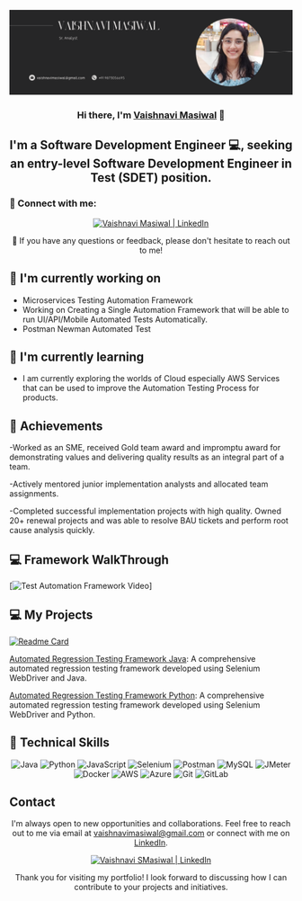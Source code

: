 <p align="center">
  <a href="https://www.linkedin.com/in/vaishnavimasiwal" target="_blank" rel="noreferrer">
    <img src="images\Banner1.png" alt="My banner">
  </a>
</p>

<h3 align="center">Hi there, I'm <a href="https://www.linkedin.com/in/vaishnavimasiwal" target="_blank" rel="noreferrer">Vaishnavi Masiwal</a> 👋</h3>

<h2 align="center">I'm a Software Development Engineer 💻, seeking an entry-level Software Development Engineer in Test (SDET) position.</h2>

### 🤝 Connect with me:

<p align="center">
  <a href="https://www.linkedin.com/in/vaishnavimasiwal/">
    <img src="https://raw.githubusercontent.com/jatin99/jatin99.github.io/main/images/linkedin.svg" alt="Vaishnavi Masiwal | LinkedIn" width="21px"/>
  </a>
  <!--<a href="https://instagram.com/tech_with_jatin">
    <img src="https://raw.githubusercontent.com/jatin99/jatin99.github.io/main/images/instagram.svg" alt="Vaishnavi | Instagram" width="21px"/>
  </a>
  <a href="https://wa.link/8nquvx">
    <img src="https://raw.githubusercontent.com/jatin99/jatin99.github.io/main/images/whatsapp.png" alt="Vaishnavi | Whatsapp" width="21px"/>
  </a>
</p>-->
  
<!--## 🥇 Certifications
<p align="center">
  <img src="https://raw.githubusercontent.com/jatin99/jatin99.github.io/main/images/ISTQB.png" alt="Vaishnavi | ISTQB" width="100 px"/>
  <img src="https://raw.githubusercontent.com/jatin99/jatin99.github.io/main/images/aws-cp.png" alt="Vaishnavi | AWS-CP" width="100 px"/>
  <img src="https://raw.githubusercontent.com/jatin99/jatin99.github.io/main/images/aws-dev.png" alt="Vaishnavi | AWS-DEV" width="100 px"/>
  <img src="https://raw.githubusercontent.com/jatin99/jatin99.github.io/main/images/aws-sa.png" alt="Vaishnavi | AWS-SA" width="100 px"/>
   <img src="https://raw.githubusercontent.com/jatin99/jatin99.github.io/main/images/ocpjp.png" alt="Vaishnavi | AWS-SA" width="100 px"/>
    <img src="https://raw.githubusercontent.com/jatin99/jatin99.github.io/main/images/safe.png" alt="Vaishnavi | AWS-SA" width="100 px"/>
     <img src="https://raw.githubusercontent.com/jatin99/jatin99.github.io/main/images/csm.webp" alt="Vaishnavi | AWS-SA" width="100 px"/>
</p>-->

<p align="center">💬 If you have any questions or feedback, please don't hesitate to reach out to me!</p>

## 🔭 I'm currently working on

- Microservices Testing Automation Framework
- Working on Creating a Single Automation Framework that will be able to run UI/API/Mobile Automated Tests Automatically.
- Postman Newman Automated Test
<!--<p align="center">
<img src="https://raw.githubusercontent.com/jatin99/jatin99.github.io/main/images/postmanproject.jpg" alt="Vaishnavi | Whatsapp" width="500px"/> </p>-->

## 🌱 I'm currently learning

- I am currently exploring the worlds of Cloud especially AWS Services that can be used to improve the Automation Testing Process for products.

## 🥇 Achievements

-Worked as an SME, received Gold team award and impromptu award for
demonstrating values and delivering quality results as an integral part of a team.

-Actively mentored junior implementation analysts and allocated team
assignments.

-Completed successful implementation projects with high quality. Owned 20+
renewal projects and was able to resolve BAU tickets and perform root cause
analysis quickly.

## 💻 Framework WalkThrough

[![Test Automation Framework Video](https://raw.githubusercontent.com/jatin99/jatin99.github.io/main/images/thumbnail.jpg)]<!--(https://youtu.be/BCaqX6XCKhw)-->

## 💻 My Projects

[![Readme Card](https://github-readme-stats.vercel.app/api/pin/?username=jatin99&repo=AutomationFramework)](https://github.com/jatin99/AutomationFramework)

[Automated Regression Testing Framework Java](https://github.com/vaishnavimasiwal): A comprehensive automated regression testing framework developed using Selenium WebDriver and Java.

[Automated Regression Testing Framework Python](https://github.com/vaishnavimasiwal): A comprehensive automated regression testing framework developed using Selenium WebDriver and Python.

## 💼 Technical Skills

<p align="center">
  <img src="https://img.shields.io/badge/Java-007396?style=for-the-badge&logo=java&logoColor=white" alt="Java">
  <img src="https://img.shields.io/badge/Python-3776AB?style=for-the-badge&logo=python&logoColor=white" alt="Python">
  <img src="https://img.shields.io/badge/JavaScript-F7DF1E?style=for-the-badge&logo=javascript&logoColor=black" alt="JavaScript">
  <img src="https://img.shields.io/badge/Selenium-43B02A?style=for-the-badge&logo=selenium&logoColor=white" alt="Selenium">
  <img src="https://img.shields.io/badge/Postman-FF6C37?style=for-the-badge&logo=postman&logoColor=white" alt="Postman">
  <img src="https://img.shields.io/badge/MySQL-4479A1?style=for-the-badge&logo=mysql&logoColor=white" alt="MySQL">
  <img src="https://img.shields.io/badge/JMeter-D22128?style=for-the-badge&logo=apache%20jmeter&logoColor=white" alt="JMeter">
  <img src="https://img.shields.io/badge/Docker-2496ED?style=for-the-badge&logo=docker&logoColor=white" alt="Docker">
  <img src="https://img.shields.io/badge/AWS-232F3E?style=for-the-badge&logo=amazon-aws&logoColor=white" alt="AWS">
  <img src="https://img.shields.io/badge/Azure-0089D6?style=for-the-badge&logo=microsoft-azure&logoColor=white" alt="Azure">
  <img src="https://img.shields.io/badge/Git-F05032?style=for-the-badge&logo=git&logoColor=white" alt="Git">
  <img src="https://img.shields.io/badge/GitLab-FCA121?style=for-the-badge&logo=gitlab&logoColor=white" alt="GitLab">
</p>

<!--## 📈 GitHub Stats

[![Vaishnavi's github stats](https://github-readme-stats.vercel.app/api?username=jatin99)](https://github.com/jatin99)-->

## Contact

<p align="center">I'm always open to new opportunities and collaborations. Feel free to reach out to me via email at <a href="mailto:vaishnavimasiwal@gmail.com">vaishnavimasiwal@gmail.com</a> or connect with me on <a href="https://www.linkedin.com/in/vaishnavimasiwal">LinkedIn</a>.</p>

<p align="center">
  <a href="https://www.linkedin.com/in/vaishnavimasiwal/">
    <img src="https://raw.githubusercontent.com/jatin99/jatin99.github.io/main/images/linkedin.svg" alt="Vaishnavi SMasiwal | LinkedIn" width="21px"/>
  </a>
  <!--<a href="https://instagram.com/tech_with_jatin">
    <img src="https://raw.githubusercontent.com/jatin99/jatin99.github.io/main/images/instagram.svg" alt="Vaishnavi | Instagram" width="21px"/>
  </a>
  <a href="https://wa.link/8nquvx">
    <img src="https://raw.githubusercontent.com/jatin99/jatin99.github.io/main/images/whatsapp.png" alt="Vaishnavi | Whatsapp" width="21px"/>-->
  </a>
</p>

<p align="center">Thank you for visiting my portfolio! I look forward to discussing how I can contribute to your projects and initiatives.</p>
